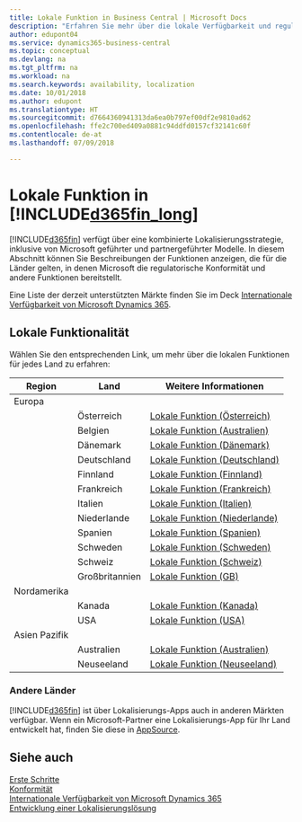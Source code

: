 ```yaml
---
title: Lokale Funktion in Business Central | Microsoft Docs
description: "Erfahren Sie mehr über die lokale Verfügbarkeit und regulatorischen Konformität von Dynamics 365 Business Central."
author: edupont04
ms.service: dynamics365-business-central
ms.topic: conceptual
ms.devlang: na
ms.tgt_pltfrm: na
ms.workload: na
ms.search.keywords: availability, localization
ms.date: 10/01/2018
ms.author: edupont
ms.translationtype: HT
ms.sourcegitcommit: d7664360941313da6ea0b797ef00df2e9810ad62
ms.openlocfilehash: ffe2c700ed409a0881c94ddfd0157cf32141c60f
ms.contentlocale: de-at
ms.lasthandoff: 07/09/2018

---
```

# <a name="local-functionality-in-included365finlongincludesd365finlongmdmd"></a>Lokale Funktion in [!INCLUDE[d365fin_long](includes/d365fin_long_md.md)]
[!INCLUDE[d365fin](includes/d365fin_md.md)] verfügt über eine kombinierte Lokalisierungsstrategie, inklusive von Microsoft geführter und partnergeführter Modelle. In diesem Abschnitt können Sie Beschreibungen der Funktionen anzeigen, die für die Länder gelten, in denen Microsoft die regulatorische Konformität und andere Funktionen bereitstellt.  

Eine Liste der derzeit unterstützten Märkte finden Sie im Deck [Internationale Verfügbarkeit von Microsoft Dynamics 365](https://docs.microsoft.com/en-us/dynamics365/get-started/availability).  

## <a name="local-functionality"></a>Lokale Funktionalität
Wählen Sie den entsprechenden Link, um mehr über die lokalen Funktionen für jedes Land zu erfahren:

| Region | Land | Weitere Informationen |
| --- | --- |--- |
| Europa |  | |
|        | Österreich | [Lokale Funktion (Österreich)](localfunctionality/austria/austria-local-functionality.md) |
|        | Belgien |  [Lokale Funktion (Australien)](localfunctionality/belgium/belgium-local-functionality.md) |
|        | Dänemark | [Lokale Funktion (Dänemark)](localfunctionality/denmark/denmark-local-functionality.md) |
|        | Deutschland | [Lokale Funktion (Deutschland)](localfunctionality/germany/germany-local-functionality.md) |
|        | Finnland | [Lokale Funktion (Finnland)](localfunctionality/finland/finland-local-functionality.md) |
|        | Frankreich | [Lokale Funktion (Frankreich)](localfunctionality/france/france-local-functionality.md) |
|        | Italien | [Lokale Funktion (Italien)](localfunctionality/italy/italy-local-functionality.md) |
|        | Niederlande | [Lokale Funktion (Niederlande)](localfunctionality/netherlands/netherlands-local-functionality.md) |
|        | Spanien | [Lokale Funktion (Spanien)](localfunctionality/spain/spain-local-functionality.md) |
|        | Schweden | [Lokale Funktion (Schweden)](localfunctionality/sweden/sweden-local-functionality.md) |
|        | Schweiz | [Lokale Funktion (Schweiz)](localfunctionality/switzerland/switzerland-local-functionality.md) |
|        | Großbritannien | [Lokale Funktion (GB)](localfunctionality/unitedkingdom/united-kingdom-local-functionality.md) |
| Nordamerika |       |  |
|               | Kanada|[Lokale Funktion (Kanada)](localfunctionality/canada/canada-local-functionality.md) |
|               | USA|[Lokale Funktion (USA)](localfunctionality/unitedstates/united-states-local-functionality.md) |
| Asien Pazifik |       |  |
|        | Australien | [Lokale Funktion (Australien)](localfunctionality/australia/australia-local-functionality.md) |
|        | Neuseeland | [Lokale Funktion (Neuseeland)](localfunctionality/newzealand/new-zealand-local-functionality.md) |

### <a name="other-countries"></a>Andere Länder
[!INCLUDE[d365fin](includes/d365fin_md.md)] ist über Lokalisierungs-Apps auch in anderen Märkten verfügbar. Wenn ein Microsoft-Partner eine Lokalisierungs-App für Ihr Land entwickelt hat, finden Sie diese in [AppSource](https://appsource.microsoft.com/en-us/product/dynamics-365-business-central/).

## <a name="see-also"></a>Siehe auch
[Erste Schritte](product-get-started.md)  
[Konformität](compliance/compliance-overview.md)  
[Internationale Verfügbarkeit von Microsoft Dynamics 365](https://docs.microsoft.com/en-us/dynamics365/get-started/availability)  
[Entwicklung einer Lokalisierungslösung](/dynamics365/business-central/dev-itpro/developer/readiness/readiness-develop-localization)  

